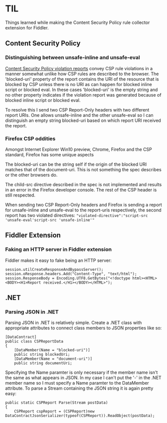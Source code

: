 # TIL
Things learned while making the Content Security Policy rule collector extension for Fiddler.

## Content Security Policy
### Distinguishing between unsafe-inline and unsafe-eval
[Content Security Policy violation reports](http://www.w3.org/TR/CSP2/#violation-reports) convey CSP rule violations in a manner somewhat unlike how CSP rules are described to the browser.  The 'blocked-uri' property of the report contains the URI of the resource that is blocked by CSP unless there is no URI as can happen for blocked inline script or blocked eval.  In these cases 'blocked-uri' is the empty string and no other property indicates if the violation report was generated because of blocked inline script or blocked eval.

To resolve this I send two CSP Report-Only headers with two different report URIs. One allows unsafe-inline and the other unsafe-eval so I can distinguish an empty string blocked-uri based on which report URI received the report.

### Firefox CSP oddities
Amongst Internet Explorer Win10 preview, Chrome, Firefox and the CSP standard, Firefox has some unique aspects

The blocked-uri can be the string self if the origin of the blocked URI matches that of the document-uri. This is not something the spec describes or the other browsers do.

The child-src directive described in the spec is not implemented and results in an error in the Firefox developer console. The rest of the CSP header is still respected.

When sending two CSP Report-Only headers and Firefox is sending a report for unsafe-inline and unsafe-eval to the report-uris respectively, the second report has two violated directives: `"violated-directive":"script-src 'unsafe-eval'script-src 'unsafe-inline'"`

## Fiddler Extension
### Faking an HTTP server in Fiddler extension
Fiddler makes it easy to fake being an HTTP server:

    session.utilCreateResponseAndBypassServer();
    session.oResponse.headers.Add("Content-Type", "text/html");
    session.ResponseBody = Encoding.UTF8.GetBytes("<!doctype html><HTML><BODY><H1>Report received.</H1></BODY></HTML>");


## .NET
### Parsing JSON in .NET
Parsing JSON in .NET is relatively simple. Create a .NET class with appropriate attributes to connect class members to JSON properties like so:

    [DataContract]
    public class CSPReportData
    {
        [DataMember(Name = "blocked-uri")]
        public string blockedUri;
        [DataMember(Name = "document-uri")]
        public string documentUri;

Specifying the Name paramter is only necessary if the member name isn't the same as what appears in JSON. In my case I can't put the '-' in the .NET member name so I must specify a Name paramter to the DataMember attribute.
To parse a Stream containing the JSON string it is again pretty easy:

    public static CSPReport Parse(Stream postData)
    {
        CSPReport cspReport = (CSPReport)new DataContractJsonSerializer(typeof(CSPReport)).ReadObject(postData);


